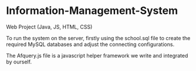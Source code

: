 # Information-Management-System
Web Project (Java, JS, HTML, CSS)
<p>To run the system on the server, firstly using the school.sql file to create the required MySQL databases and adjust the connecting configurations.</p> 
<p>The Afquery.js file is a javascript helper framework we write and integrated by ourself.</p>
